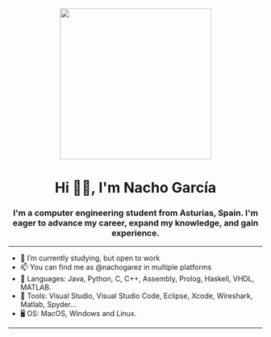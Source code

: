 

<div id="header" align="center">
  <img src="https://media.giphy.com/media/qP2YwW2BpB2K0qMjMk/giphy.gif" width="300"/>
  <h1 align="center"> Hi 👋🏼, I'm Nacho García</h1>
  <h3 align="center"> I'm a computer engineering student from Asturias, Spain. I'm eager to advance my career, expand my knowledge, and gain experience.</h3>
</div>

- - -

- 🌱 I’m currently studying, but open to work
- 📫 You can find me as @nachogarez in multiple platforms
- 🔧 Languages: Java, Python, C, C++, Assembly, Prolog, Haskell, VHDL, MATLAB.
- 🧰 Tools: Visual Studio, Visual Studio Code, Eclipse, Xcode, Wireshark, Matlab, Spyder...
- 🖥️ OS: MacOS, Windows and Linux.

- - -
